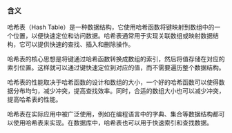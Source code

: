 ### 含义

哈希表（Hash Table）是一种数据结构，它使用哈希函数将键映射到数组中的一个位置，以便快速定位和访问数据。哈希表通常用于实现关联数组或映射数据结构，它可以提供快速的查找、插入和删除操作。

哈希表的核心思想是将键通过哈希函数转换成数组的索引，然后将值存储在对应的索引位置。这样就可以通过键快速定位到对应的值，而不需要遍历整个数据结构。

哈希表的性能取决于哈希函数的设计和数组的大小，一个好的哈希函数可以使得数据分布均匀，减少冲突，提高查找效率。同时，合适的数组大小也可以减少冲突，提高哈希表的性能。

哈希表在实际应用中被广泛使用，例如在编程语言中的字典、集合等数据结构都可以使用哈希表来实现。在数据库中，哈希表也可以用于快速索引和查找数据。
